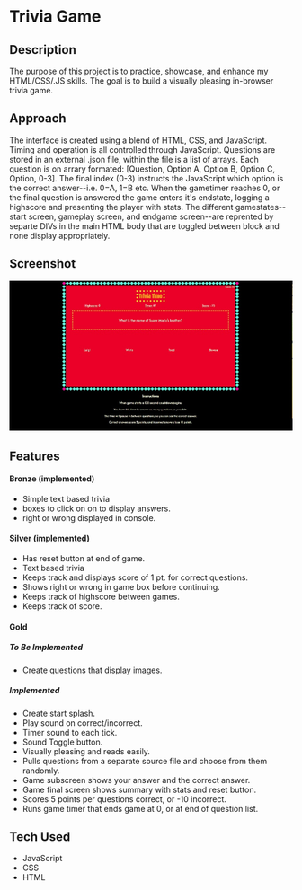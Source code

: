 # Trivia Game

## Description
The purpose of this project is to practice, showcase, and enhance my HTML/CSS/.JS skills. 
The goal is to build a visually pleasing in-browser trivia game.

## Approach
The interface is created using a blend of HTML, CSS, and JavaScript. Timing and operation is all controlled through JavaScript. Questions are stored in an external .json file, within the file is a list of arrays. Each question is on arrary formated: [Question, Option A, Option B, Option C, Option, 0-3].
The final index (0-3) instructs the JavaScript which option is the correct answer--i.e. 0=A, 1=B etc. When the gametimer reaches 0, or the final question is answered the game enters it's endstate, logging a highscore and presenting the player with stats. The different gamestates--start screen, gameplay screen, and endgame screen--are reprented by separte DIVs in the main HTML body that are toggled between block and none display appropriately.


## Screenshot
<img src="screenshot.jpg">

## Features

#### Bronze (implemented)
- Simple text based trivia
- boxes to click on on to display answers.
- right or wrong displayed in console.

#### Silver (implemented)
- Has reset button at end of game.
- Text based trivia
- Keeps track and displays score of 1 pt. for correct questions.
- Shows right or wrong in game box before continuing.
- Keeps track of highscore between games.
- Keeps track of score.

#### Gold

##### To Be Implemented

- Create questions that display images.

##### Implemented
- Create start splash.
- Play sound on correct/incorrect.
- Timer sound to each tick.
- Sound Toggle button.
- Visually pleasing and reads easily.
- Pulls questions from a separate source file and choose from them randomly.
- Game subscreen shows your answer and the correct answer.
- Game final screen shows summary with stats and reset button.
- Scores 5 points per questions correct, or -10 incorrect.
- Runs game timer that ends game at 0, or at end of question list.


## Tech Used
- JavaScript
- CSS
- HTML